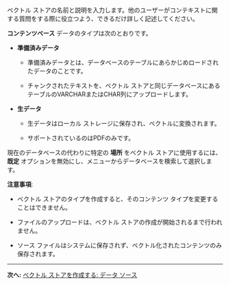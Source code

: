 ベクトル ストアの名前と説明を入力します。他のユーザーがコンテキストに関する質問をする際に役立つよう、できるだけ詳しく記述してください。

**コンテンツベース** データのタイプは次のとおりです。

-   **準備済みデータ**

    -   準備済みデータとは、データベースのテーブルにあらかじめロードされたデータのことです。


    -   チャンクされたテキストを、ベクトル ストアと同じデータベースにあるテーブルのVARCHARまたはCHAR列にアップロードします。


-   **生データ**

    -   生データはローカル ストレージに保存され、ベクトルに変換されます。


    -   サポートされているのはPDFのみです。


現在のデータベースの代わりに特定の **場所** をベクトル ストアに使用するには、**既定** オプションを無効にし、メニューからデータベースを検索して選択します。

**注意事項**:

-   ベクトル ストアのタイプを作成すると、そのコンテンツ タイプを変更することはできません。


-   ファイルのアップロードは、ベクトル ストアの作成が開始されるまで行われません。


-   ソース ファイルはシステムに保存されず、ベクトル化されたコンテンツのみ保存されます。


---

**次へ:** [ベクトル ストアを作成する: データ ソース](dai1742946866871.md)

